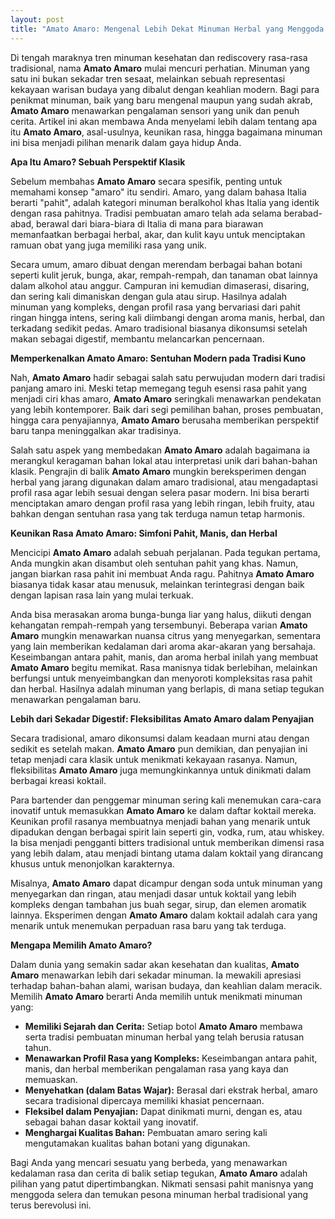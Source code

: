 ```yaml
---
layout: post
title: "Amato Amaro: Mengenal Lebih Dekat Minuman Herbal yang Menggoda Selera"
---
```


Di tengah maraknya tren minuman kesehatan dan rediscovery rasa-rasa tradisional, nama **Amato Amaro** mulai mencuri perhatian. Minuman yang satu ini bukan sekadar tren sesaat, melainkan sebuah representasi kekayaan warisan budaya yang dibalut dengan keahlian modern. Bagi para penikmat minuman, baik yang baru mengenal maupun yang sudah akrab, **Amato Amaro** menawarkan pengalaman sensori yang unik dan penuh cerita. Artikel ini akan membawa Anda menyelami lebih dalam tentang apa itu **Amato Amaro**, asal-usulnya, keunikan rasa, hingga bagaimana minuman ini bisa menjadi pilihan menarik dalam gaya hidup Anda.

**Apa Itu Amaro? Sebuah Perspektif Klasik**

Sebelum membahas **Amato Amaro** secara spesifik, penting untuk memahami konsep "amaro" itu sendiri. Amaro, yang dalam bahasa Italia berarti "pahit", adalah kategori minuman beralkohol khas Italia yang identik dengan rasa pahitnya. Tradisi pembuatan amaro telah ada selama berabad-abad, berawal dari biara-biara di Italia di mana para biarawan memanfaatkan berbagai herbal, akar, dan kulit kayu untuk menciptakan ramuan obat yang juga memiliki rasa yang unik.

Secara umum, amaro dibuat dengan merendam berbagai bahan botani seperti kulit jeruk, bunga, akar, rempah-rempah, dan tanaman obat lainnya dalam alkohol atau anggur. Campuran ini kemudian dimaserasi, disaring, dan sering kali dimaniskan dengan gula atau sirup. Hasilnya adalah minuman yang kompleks, dengan profil rasa yang bervariasi dari pahit ringan hingga intens, sering kali diimbangi dengan aroma manis, herbal, dan terkadang sedikit pedas. Amaro tradisional biasanya dikonsumsi setelah makan sebagai digestif, membantu melancarkan pencernaan.

**Memperkenalkan Amato Amaro: Sentuhan Modern pada Tradisi Kuno**

Nah, **Amato Amaro** hadir sebagai salah satu perwujudan modern dari tradisi panjang amaro ini. Meski tetap memegang teguh esensi rasa pahit yang menjadi ciri khas amaro, **Amato Amaro** seringkali menawarkan pendekatan yang lebih kontemporer. Baik dari segi pemilihan bahan, proses pembuatan, hingga cara penyajiannya, **Amato Amaro** berusaha memberikan perspektif baru tanpa meninggalkan akar tradisinya.

Salah satu aspek yang membedakan **Amato Amaro** adalah bagaimana ia merangkul keragaman bahan lokal atau interpretasi unik dari bahan-bahan klasik. Pengrajin di balik **Amato Amaro** mungkin bereksperimen dengan herbal yang jarang digunakan dalam amaro tradisional, atau mengadaptasi profil rasa agar lebih sesuai dengan selera pasar modern. Ini bisa berarti menciptakan amaro dengan profil rasa yang lebih ringan, lebih fruity, atau bahkan dengan sentuhan rasa yang tak terduga namun tetap harmonis.

**Keunikan Rasa Amato Amaro: Simfoni Pahit, Manis, dan Herbal**

Mencicipi **Amato Amaro** adalah sebuah perjalanan. Pada tegukan pertama, Anda mungkin akan disambut oleh sentuhan pahit yang khas. Namun, jangan biarkan rasa pahit ini membuat Anda ragu. Pahitnya **Amato Amaro** biasanya tidak kasar atau menusuk, melainkan terintegrasi dengan baik dengan lapisan rasa lain yang mulai terkuak.

Anda bisa merasakan aroma bunga-bunga liar yang halus, diikuti dengan kehangatan rempah-rempah yang tersembunyi. Beberapa varian **Amato Amaro** mungkin menawarkan nuansa citrus yang menyegarkan, sementara yang lain memberikan kedalaman dari aroma akar-akaran yang bersahaja. Keseimbangan antara pahit, manis, dan aroma herbal inilah yang membuat **Amato Amaro** begitu memikat. Rasa manisnya tidak berlebihan, melainkan berfungsi untuk menyeimbangkan dan menyoroti kompleksitas rasa pahit dan herbal. Hasilnya adalah minuman yang berlapis, di mana setiap tegukan menawarkan pengalaman baru.

**Lebih dari Sekadar Digestif: Fleksibilitas Amato Amaro dalam Penyajian**

Secara tradisional, amaro dikonsumsi dalam keadaan murni atau dengan sedikit es setelah makan. **Amato Amaro** pun demikian, dan penyajian ini tetap menjadi cara klasik untuk menikmati kekayaan rasanya. Namun, fleksibilitas **Amato Amaro** juga memungkinkannya untuk dinikmati dalam berbagai kreasi koktail.

Para bartender dan penggemar minuman sering kali menemukan cara-cara inovatif untuk memasukkan **Amato Amaro** ke dalam daftar koktail mereka. Keunikan profil rasanya membuatnya menjadi bahan yang menarik untuk dipadukan dengan berbagai spirit lain seperti gin, vodka, rum, atau whiskey. Ia bisa menjadi pengganti bitters tradisional untuk memberikan dimensi rasa yang lebih dalam, atau menjadi bintang utama dalam koktail yang dirancang khusus untuk menonjolkan karakternya.

Misalnya, **Amato Amaro** dapat dicampur dengan soda untuk minuman yang menyegarkan dan ringan, atau menjadi dasar untuk koktail yang lebih kompleks dengan tambahan jus buah segar, sirup, dan elemen aromatik lainnya. Eksperimen dengan **Amato Amaro** dalam koktail adalah cara yang menarik untuk menemukan perpaduan rasa baru yang tak terduga.

**Mengapa Memilih Amato Amaro?**

Dalam dunia yang semakin sadar akan kesehatan dan kualitas, **Amato Amaro** menawarkan lebih dari sekadar minuman. Ia mewakili apresiasi terhadap bahan-bahan alami, warisan budaya, dan keahlian dalam meracik. Memilih **Amato Amaro** berarti Anda memilih untuk menikmati minuman yang:

*   **Memiliki Sejarah dan Cerita:** Setiap botol **Amato Amaro** membawa serta tradisi pembuatan minuman herbal yang telah berusia ratusan tahun.
*   **Menawarkan Profil Rasa yang Kompleks:** Keseimbangan antara pahit, manis, dan herbal memberikan pengalaman rasa yang kaya dan memuaskan.
*   **Menyehatkan (dalam Batas Wajar):** Berasal dari ekstrak herbal, amaro secara tradisional dipercaya memiliki khasiat pencernaan.
*   **Fleksibel dalam Penyajian:** Dapat dinikmati murni, dengan es, atau sebagai bahan dasar koktail yang inovatif.
*   **Menghargai Kualitas Bahan:** Pembuatan amaro sering kali mengutamakan kualitas bahan botani yang digunakan.

Bagi Anda yang mencari sesuatu yang berbeda, yang menawarkan kedalaman rasa dan cerita di balik setiap tegukan, **Amato Amaro** adalah pilihan yang patut dipertimbangkan. Nikmati sensasi pahit manisnya yang menggoda selera dan temukan pesona minuman herbal tradisional yang terus berevolusi ini.

